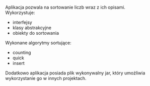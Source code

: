 Aplikacja pozwala na sortowanie liczb wraz z ich opisami.  
Wykorzystuje:
- interfejsy
- klasy abstrakcyjne  
- obiekty do sortowania

Wykonane algorytmy sortujące: 
- counting   
- quick  
- insert  

Dodatkowo aplikacja posiada plik wykonywalny jar, który umożliwia wykorzystanie go w innych projektach.
